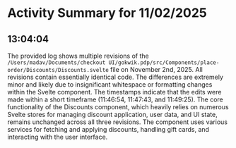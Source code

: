 # Activity Summary for 11/02/2025

## 13:04:04
The provided log shows multiple revisions of the `/Users/madav/Documents/checkout UI/gokwik.pdp/src/Components/place-order/Discounts/Discounts.svelte` file on November 2nd, 2025.  All revisions contain essentially identical code.  The differences are extremely minor and likely due to  insignificant whitespace or formatting changes within the Svelte component. The timestamps indicate that the edits were made within a short timeframe (11:46:54, 11:47:43, and 11:49:25). The core functionality of the Discounts component, which heavily relies on numerous Svelte stores for managing discount application, user data, and UI state, remains unchanged across all three revisions.  The component uses various services for fetching and applying discounts, handling gift cards, and interacting with the user interface.
